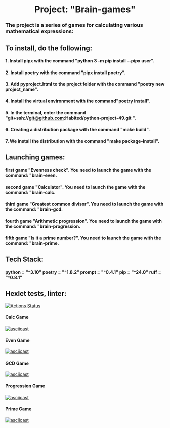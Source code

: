 <h1 align="center">Project: "Brain-games"</h1>

### The project is a series of games for calculating various mathematical expressions:

## To install, do the following:
#### 1. Install pipx with the command "python 3 -m pip install --pipx user".
#### 2. Install poetry with the command "pipx install poetry".
#### 3. Add pyproject.html to the project folder with the command "poetry new project_name".
#### 4. Install the virtual environment with the command"poetry install".
#### 5. In the terminal, enter the command "git+ssh://git@github.com:Habited/python-project-49.git ".
#### 6. Creating a distribution package with the command "make build".
#### 7. We install the distribution with the command "make package-install".

## Launching games:
#### first game "Evenness check". You need to launch the game with the command: "brain-even.
#### second game "Calculator". You need to launch the game with the command: "brain-calc.
#### third game "Greatest common divisor". You need to launch the game with the command: "brain-gcd.
#### fourth game "Arithmetic progression". You need to launch the game with the command: "brain-progression.
#### fifth game "Is it a prime number?". You need to launch the game with the command: "brain-prime.

## Tech Stack:
#### python = "^3.10" poetry = "^1.8.2" prompt = "^0.4.1" pip = "^24.0" ruff = "^0.8.1"


## Hexlet tests, linter:
[![Actions Status](https://github.com/Habited/python-project-49/actions/workflows/hexlet-check.yml/badge.svg)](https://github.com/Habited/python-project-49/actions)

#### Calc Game
[![asciicast](https://asciinema.org/a/ws3fJc6zH0QaqtSQu5oSxLqn3.svg)](https://asciinema.org/a/ws3fJc6zH0QaqtSQu5oSxLqn3)

#### Even Game
[![asciicast](https://asciinema.org/a/8tDBegddIG5AwmVYrDMvdj6jJ.svg)](https://asciinema.org/a/8tDBegddIG5AwmVYrDMvdj6jJ)

#### GCD Game
[![asciicast](https://asciinema.org/a/uALnDZigUXx9eIrVfejxZHjwd.svg)](https://asciinema.org/a/uALnDZigUXx9eIrVfejxZHjwd)

#### Progression Game
[![asciicast](https://asciinema.org/a/FhqNmOHkzFwJmBpIf48xECgh0.svg)](https://asciinema.org/a/FhqNmOHkzFwJmBpIf48xECgh0)

#### Prime Game
[![asciicast](https://asciinema.org/a/ne1RZ2KFIRrwpnJBrOPT4I3Kg.svg)](https://asciinema.org/a/ne1RZ2KFIRrwpnJBrOPT4I3Kg)


